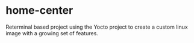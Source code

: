 # home-center
Reterminal based project using the Yocto project to create a custom linux image with a growing set of features.
